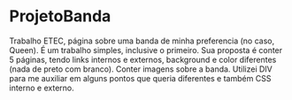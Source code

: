 # ProjetoBanda
Trabalho ETEC, página sobre uma banda de minha preferencia (no caso, Queen).
É um trabalho simples, inclusive o primeiro. Sua proposta é conter 5 páginas, tendo links internos e externos, background e color diferentes (nada de preto com branco). Conter imagens sobre a banda. Utilizei DIV para me auxiliar em alguns pontos que queria diferentes e também CSS interno e externo. 
